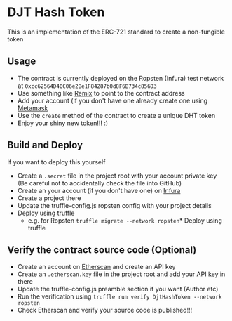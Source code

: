 # DJT Hash Token

This is an implementation of the ERC-721 standard to create a non-fungible token

## Usage
* The contract is currently deployed on the Ropsten (Infura) test network at
`0xcc62564D40C06e2Be1F84287b0d8F6B734c856D3`
* Use something like [Remix](https://remix.ethereum.org) to point to the contract address
* Add your account (if you don't have one already create one using [Metamask](https://metamask.io/)
* Use the `create` method of the contract to create a unique DHT token
* Enjoy your shiny new token!!! :)

## Build and Deploy
If you want to deploy this yourself 

* Create a `.secret` file in the project root with your account private key (Be careful not to accidentally check the file into GitHub)
* Create an your account (if you don't have one) on [Infura](https://infura.io)
* Create a project there
* Update the truffle-config.js ropsten config with your project details
* Deploy using truffle
    * e.g. for Ropsten `truffle migrate --network ropsten`* Deploy using truffle

## Verify the contract source code (Optional)
* Create an account on [Etherscan](https://etherscan.io) and create an API key
* Create an `.etherscan.key` file in the project root and add your API key in there
* Update the truffle-config.js preamble section if you want (Author etc)
* Run the verification using `truffle run verify DjtHashToken --network ropsten`
* Check Etherscan and verify your source code is published!!!